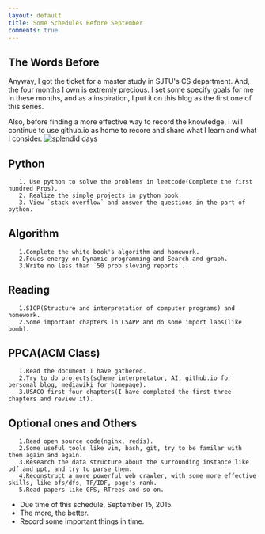 ```yaml
---
layout: default
title: Some Schedules Before September 
comments: true
---
```


## The Words Before

   Anyway, I got the ticket for a master study in SJTU's CS department. And, the four months I own is extremly precious. I set some specify goals for me in these months, and as a inspiration, I put it on this blog as the first one of this series.
    
   Also, before finding a more effective way to record the knowledge, I will continue to use github.io as home to recore and share what I learn and what I consider. 
![splendid days](/blog/img/PPCA2013.png)

##  Python
```
   1. Use python to solve the problems in leetcode(Complete the first hundred Pros).
   2. Realize the simple projects in python book.
   3. View `stack overflow` and answer the questions in the part of python.
```

##  Algorithm
```
   1.Complete the white book's algorithm and homework.
   2.Foucs energy on Dynamic programming and Search and graph.
   3.Write no less than `50 prob sloving reports`.
```

##  Reading
```
   1.SICP(Structure and interpretation of computer programs) and homework.
   2.Some important chapters in CSAPP and do some import labs(like bomb).
```


##  PPCA(ACM Class)
```
   1.Read the document I have gathered.
   2.Try to do projects(scheme interpretator, AI, github.io for personal blog, mediawiki for homepage).
   3.USACO first four chapters(I have completed the first three chapters and review it).
```


##  Optional ones and Others
```
   1.Read open source code(nginx, redis).
   2.Some useful tools like vim, bash, git, try to be familar with them again and again.
   3.Research the data structure about the surrounding instance like pdf and ppt, and try to parse them.
   4.Reconstruct a more powerful web crawler, with some more effective skills, like bfs/dfs, TF/IDF, page's rank.
   5.Read papers like GFS, RTrees and so on.
```


* Due time of this schedule, September 15, 2015.
* The more, the better.
* Record some important things in time.
